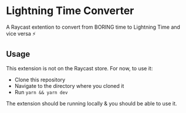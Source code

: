 # Lightning Time Converter

A Raycast extention to convert from BORING time to Lightning Time and vice versa ⚡

## Usage

This extension is not on the Raycast store. For now, to use it:

- Clone this repository
- Navigate to the directory where you cloned it
- Run `yarn && yarn dev`

The extension should be running locally & you should be able to use it.
